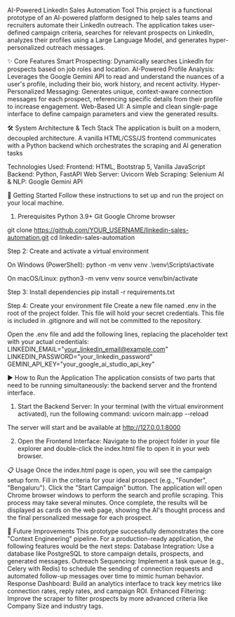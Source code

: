 AI-Powered LinkedIn Sales Automation Tool
This project is a functional prototype of an AI-powered platform designed to help sales teams and recruiters automate their LinkedIn outreach. The application takes user-defined campaign criteria, searches for relevant prospects on LinkedIn, analyzes their profiles using a Large Language Model, and generates hyper-personalized outreach messages.

✨ Core Features
Smart Prospecting: Dynamically searches LinkedIn for prospects based on job roles and location.
AI-Powered Profile Analysis: Leverages the Google Gemini API to read and understand the nuances of a user's profile, including their bio, work history, and recent activity.
Hyper-Personalized Messaging: Generates unique, context-aware connection messages for each prospect, referencing specific details from their profile to increase engagement.
Web-Based UI: A simple and clean single-page interface to define campaign parameters and view the generated results.

🛠️ System Architecture & Tech Stack
The application is built on a modern, decoupled architecture. A vanilla HTML/CSS/JS frontend communicates with a Python backend which orchestrates the scraping and AI generation tasks





Technologies Used:
Frontend: HTML, Bootstrap 5, Vanilla JavaScript
Backend: Python, FastAPI
Web Server: Uvicorn
Web Scraping: Selenium
AI & NLP: Google Gemini API

🚀 Getting Started
Follow these instructions to set up and run the project on your local machine.

1. Prerequisites
Python 3.9+
Git
Google Chrome browser

git clone https://github.com/YOUR_USERNAME/linkedin-sales-automation.git
cd linkedin-sales-automation

Step 2: Create and activate a virtual environment

On Windows (PowerShell):
python -m venv venv
.\venv\Scripts\activate

On macOS/Linux:
python3 -m venv venv
source venv/bin/activate

Step 3: Install dependencies
pip install -r requirements.txt

Step 4: Create your environment file
Create a new file named .env in the root of the project folder. This file will hold your secret credentials. This file is included in .gitignore and will not be committed to the repository.

Open the .env file and add the following lines, replacing the placeholder text with your actual credentials:
LINKEDIN_EMAIL="your_linkedin_email@example.com"
LINKEDIN_PASSWORD="your_linkedin_password"
GEMINI_API_KEY="your_google_ai_studio_api_key"

▶️ How to Run the Application
The application consists of two parts that need to be running simultaneously: the backend server and the frontend interface.

1. Start the Backend Server:
In your terminal (with the virtual environment activated), run the following command:
uvicorn main:app --reload

The server will start and be available at http://127.0.0.1:8000

2. Open the Frontend Interface:
Navigate to the project folder in your file explorer and double-click the index.html file to open it in your web browser.

📋 Usage
Once the index.html page is open, you will see the campaign setup form.
Fill in the criteria for your ideal prospect (e.g., "Founder", "Bengaluru").
Click the "Start Campaign" button.
The application will open Chrome browser windows to perform the search and profile scraping. This process may take several minutes.
Once complete, the results will be displayed as cards on the web page, showing the AI's thought process and the final personalized message for each prospect.


🔮 Future Improvements
This prototype successfully demonstrates the core "Context Engineering" pipeline. For a production-ready application, the following features would be the next steps:
Database Integration: Use a database like PostgreSQL to store campaign details, prospects, and generated messages.
Outreach Sequencing: Implement a task queue (e.g., Celery with Redis) to schedule the sending of connection requests and automated follow-up messages over time to mimic human behavior.
Response Dashboard: Build an analytics interface to track key metrics like connection rates, reply rates, and campaign ROI.
Enhanced Filtering: Improve the scraper to filter prospects by more advanced criteria like Company Size and industry tags.
